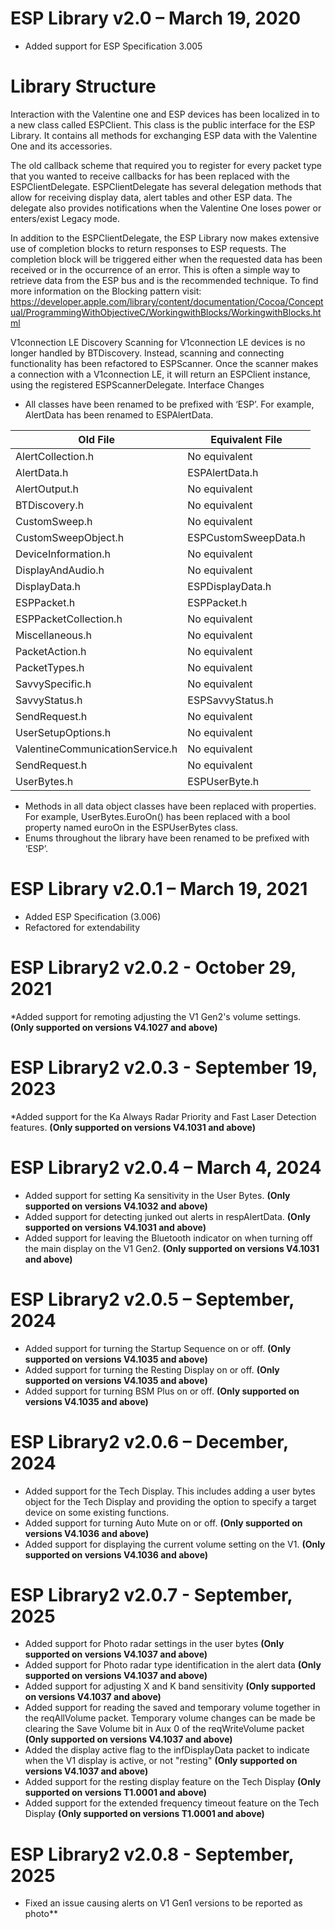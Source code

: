 # **ESP Library v2.0 – March 19, 2020**
* Added support for ESP Specification 3.005

# Library Structure
Interaction with the Valentine one and ESP devices has been localized in to a new class called ESPClient. This class is the public interface for the ESP Library. It contains all methods for exchanging ESP data with the Valentine One and its accessories.

The old callback scheme that required you to register for every packet type that you wanted to receive callbacks for has been replaced with the ESPClientDelegate. ESPClientDelegate has several delegation methods that allow for receiving display data, alert tables and other ESP data. The delegate also provides notifications when the Valentine One loses power or enters/exist Legacy mode.

In addition to the ESPClientDelegate, the ESP Library now makes extensive use of completion blocks to return responses to ESP requests. The completion block will be triggered either when the requested data has been received or in the occurrence of an error. This is often a simple way to retrieve data from the ESP bus and is the recommended technique. To find more information on the Blocking pattern visit: https://developer.apple.com/library/content/documentation/Cocoa/Conceptual/ProgrammingWithObjectiveC/WorkingwithBlocks/WorkingwithBlocks.html

V1connection LE Discovery
Scanning for V1connection LE devices is no longer handled by BTDiscovery. Instead, scanning and connecting functionality has been refactored to ESPScanner. Once the scanner makes a connection with a V1connection LE, it will return an ESPClient instance, using the registered ESPScannerDelegate. 
Interface Changes
* All classes have been renamed to be prefixed with ‘ESP’. For example, AlertData has been renamed to ESPAlertData.
 
| Old File	| Equivalent File |
|-----------|-----------------|
| AlertCollection.h	| No equivalent	   
| AlertData.h	| ESPAlertData.h	   
| AlertOutput.h	| No equivalent	   
| BTDiscovery.h	| No equivalent	   
| CustomSweep.h	| No equivalent	   
| CustomSweepObject.h	| ESPCustomSweepData.h	   
| DeviceInformation.h	| No equivalent	   
| DisplayAndAudio.h	| No equivalent	   
| DisplayData.h	| ESPDisplayData.h	   
| ESPPacket.h	| ESPPacket.h	   
| ESPPacketCollection.h	| No equivalent	   
| Miscellaneous.h	| No equivalent	   
| PacketAction.h	| No equivalent	   
| PacketTypes.h	| No equivalent	   
| SavvySpecific.h	| No equivalent	   
| SavvyStatus.h	| ESPSavvyStatus.h	   
| SendRequest.h	| No equivalent	   
| UserSetupOptions.h	| No equivalent	   
| ValentineCommunicationService.h	| No equivalent	   
| SendRequest.h	| No equivalent	   
| UserBytes.h	| ESPUserByte.h	 

* Methods in all data object classes have been replaced with properties. For example, UserBytes.EuroOn() has been replaced with a bool property named euroOn in the ESPUserBytes class.
* Enums throughout the library have been renamed to be prefixed with ‘ESP’.
# **ESP Library v2.0.1 – March 19, 2021**
* Added ESP Specification (3.006)
* Refactored for extendability

# **ESP Library2 v2.0.2 - October 29, 2021**
*Added support for remoting adjusting the V1 Gen2's volume settings. **(Only supported on versions V4.1027 and above)**

# **ESP Library2 v2.0.3 - September 19, 2023**
*Added support for the Ka Always Radar Priority and Fast Laser Detection features. **(Only supported on versions V4.1031 and above)**

# **ESP Library2 v2.0.4 – March 4, 2024**
* Added support for setting Ka sensitivity in the User Bytes. **(Only supported on versions V4.1032 and above)**
* Added support for detecting junked out alerts in respAlertData. **(Only supported on versions V4.1031 and above)**
* Added support for leaving the Bluetooth indicator on when turning off the main display on the V1 Gen2. **(Only supported on versions V4.1031 and above)**

# **ESP Library2 v2.0.5 – September, 2024**
* Added support for turning the Startup Sequence on or off. **(Only supported on versions V4.1035 and above)**
* Added support for turning the Resting Display on or off. **(Only supported on versions V4.1035 and above)**
* Added support for turning BSM Plus on or off. **(Only supported on versions V4.1035 and above)**

# **ESP Library2 v2.0.6 – December, 2024**
* Added support for the Tech Display. This includes adding a user bytes object for the Tech Display and providing the option to specify a target device on some existing functions.
* Added support for turning Auto Mute on or off. **(Only supported on versions V4.1036 and above)**
* Added support for displaying the current volume setting on the V1. **(Only supported on versions V4.1036 and above)**

# **ESP Library2 v2.0.7 - September, 2025**
* Added support for Photo radar settings in the user bytes **(Only supported on versions V4.1037 and above)**
* Added support for Photo radar type identification in the alert data **(Only supported on versions V4.1037 and above)**
* Added support for adjusting X and K band sensitivity **(Only supported on versions V4.1037 and above)**
* Added support for reading the saved and temporary volume together in the reqAllVolume packet. Temporary volume changes can be made be clearing the Save Volume bit in Aux 0 of the reqWriteVolume packet **(Only supported on versions V4.1037 and above)**
* Added the display active flag to the infDisplayData packet to indicate when the V1 display is active, or not "resting" **(Only supported on versions V4.1037 and above)**
* Added support for the resting display feature on the Tech Display **(Only supported on versions T1.0001 and above)**
* Added support for the extended frequency timeout feature on the Tech Display **(Only supported on versions T1.0001 and above)**

# **ESP Library2 v2.0.8 - September, 2025**
* Fixed an issue causing alerts on V1 Gen1 versions to be reported as photo**

